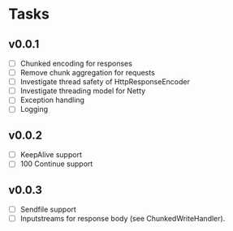 # Tasks

## v0.0.1

* [ ] Chunked encoding for responses
* [ ] Remove chunk aggregation for requests
* [ ] Investigate thread safety of HttpResponseEncoder
* [ ] Investigate threading model for Netty
* [ ] Exception handling
* [ ] Logging

## v0.0.2

* [ ] KeepAlive support
* [ ] 100 Continue support

## v0.0.3

* [ ] Sendfile support
* [ ] Inputstreams for response body (see ChunkedWriteHandler).
